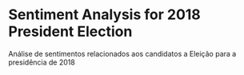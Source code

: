 # Sentiment Analysis for 2018 President Election

Análise de sentimentos relacionados aos candidatos a Eleição para a presidência de 2018

